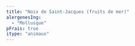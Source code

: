 ```yaml
---
title: "Noix de Saint-Jacques (fruits de mer)"
alergenesIng:
  - "Mollusque"
pFrais: true
itype: "animaux"
---
```

